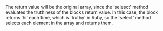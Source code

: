 The return value will be the original array, since the 'selesct' method
evaluates the truthiness of the blocks return value. In this case, the block
returns 'hi' each time, which is 'truthy' in Ruby, so the 'select' method
selects each element in the array and returns them.